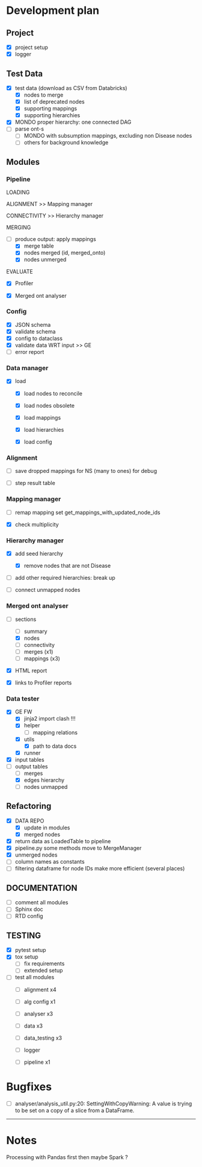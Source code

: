# Development plan

## Project
- [X] project setup
- [X] logger

## Test Data
- [X] test data (download as CSV from Databricks)
    - [X] nodes to merge 
    - [X] list of deprecated nodes 
    - [X] supporting mappings
    - [X] supporting hierarchies
- [X] MONDO proper hierarchy: one connected DAG
- [ ] parse ont-s
   - [ ] MONDO with subsumption mappings, excluding non Disease nodes
   - [ ] others for background knowledge

## Modules 

### Pipeline

LOADING
    
ALIGNMENT >> Mapping manager 

CONNECTIVITY >> Hierarchy manager


MERGING
- [ ] produce output: apply mappings
    - [X] merge table 
    - [X] nodes merged (id, merged_onto)
    - [X] nodes unmerged
           
EVALUATE
- [X] Profiler
- [X] Merged ont analyser


### Config

- [X] JSON schema
- [X] validate schema
- [X] config to dataclass
- [X] validate data WRT input >> GE
- [ ] error report

### Data manager

- [x] load
    - [X] load nodes to reconcile 
    - [X] load nodes obsolete
    - [x] load mappings 
    - [x] load hierarchies 
    - [x] load config
    

### Alignment

- [ ] save dropped mappings for NS (many to ones) for debug
- [ ] step result table


### Mapping manager 

- [ ] remap mapping set get_mappings_with_updated_node_ids
- [X] check multiplicity 


### Hierarchy manager

- [X] add seed hierarchy
    - [X] remove nodes that are not Disease
- [ ] add other required hierarchies: break up
- [ ] connect unmapped nodes


### Merged ont analyser
- [ ] sections
    - [ ] summary
    - [X] nodes
    - [ ] connectivity
    - [ ] merges (x1)
    - [ ] mappings (x3)
- [X] HTML report
- [X] links to Profiler reports


### Data tester

- [X] GE FW
    - [X] jinja2 import clash !!!
    - [X] helper
        - [ ] mapping relations
    - [X] utils
        - [X] path to data docs
    - [X] runner 
- [X] input tables
- [ ] output tables
    - [ ] merges
    - [X] edges hierarchy
    - [ ] nodes unmapped

## Refactoring

- [X] DATA REPO 
    - [X] update in modules
    - [X] merged nodes
- [X] return data as LoadedTable to pipeline
- [X] pipeline.py some methods move to MergeManager
- [X] unmerged nodes
- [ ] column names as constants
- [ ] filtering dataframe for node IDs make more efficient (several places)

## DOCUMENTATION

- [ ] comment all modules
- [ ] Sphinx doc 
- [ ] RTD config

## TESTING

- [X] pytest setup
- [X] tox setup
    - [ ] fix requirements
    - [ ] extended setup
- [ ] test all modules
    - [ ] alignment x4
    - [ ] alg config x1
    - [ ] analyser x3
    - [ ] data x3
    - [ ] data_testing x3
    - [ ] logger
    - [ ] pipeline x1
    

# Bugfixes

- [ ] analyser/analysis_util.py:20: SettingWithCopyWarning: 
A value is trying to be set on a copy of a slice from a DataFrame.

-----

# Notes 

Processing with Pandas first then maybe Spark ?